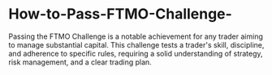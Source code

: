 # How-to-Pass-FTMO-Challenge-
Passing the FTMO Challenge is a notable achievement for any trader aiming to manage substantial capital. This challenge tests a trader's skill, discipline, and adherence to specific rules, requiring a solid understanding of strategy, risk management, and a clear trading plan.
